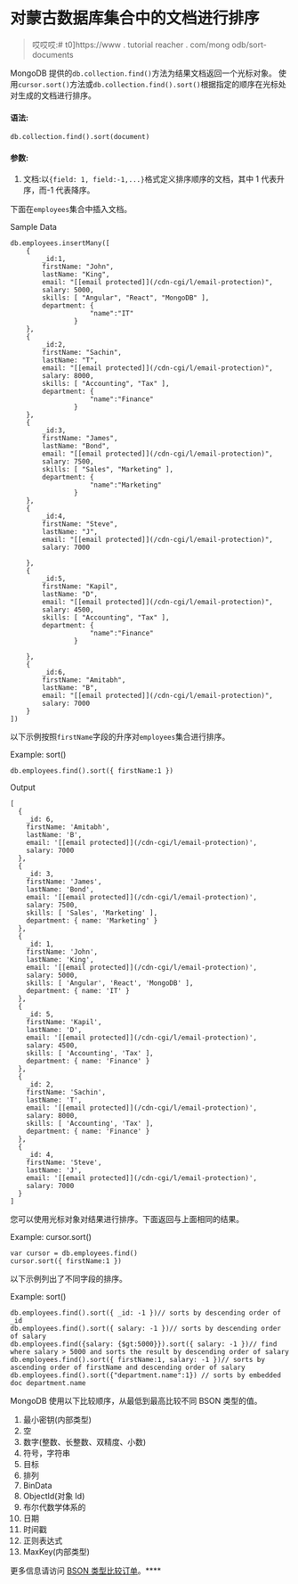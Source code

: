 # 对蒙古数据库集合中的文档进行排序

> 哎哎哎:# t0]https://www . tutorial reacher . com/mong odb/sort-documents

MongoDB 提供的`db.collection.find()`方法为结果文档返回一个光标对象。 使用`cursor.sort()`方法或`db.collection.find().sort()`根据指定的顺序在光标处对生成的文档进行排序。

#### 语法:

```
db.collection.find().sort(document)
```

#### 参数:

1.  文档:以`{field: 1, field:-1,...}`格式定义排序顺序的文档，其中 1 代表升序，而-1 代表降序。

下面在`employees`集合中插入文档。

Sample Data 

```
db.employees.insertMany([
    { 
        _id:1,
        firstName: "John",
        lastName: "King",
        email: "[[email protected]](/cdn-cgi/l/email-protection)",
        salary: 5000,
        skills: [ "Angular", "React", "MongoDB" ],
        department: { 
                    "name":"IT" 
                }
    },
    { 
        _id:2,
        firstName: "Sachin",
        lastName: "T",
        email: "[[email protected]](/cdn-cgi/l/email-protection)",
        salary: 8000,
        skills: [ "Accounting", "Tax" ],
        department: { 
                    "name":"Finance" 
                }
    },
    { 
        _id:3,
        firstName: "James",
        lastName: "Bond",
        email: "[[email protected]](/cdn-cgi/l/email-protection)",
        salary: 7500,
        skills: [ "Sales", "Marketing" ],
        department: { 
                    "name":"Marketing" 
                }
    },
    { 
        _id:4,
        firstName: "Steve",
        lastName: "J",
        email: "[[email protected]](/cdn-cgi/l/email-protection)",
        salary: 7000

    },
    { 
        _id:5,
        firstName: "Kapil",
        lastName: "D",
        email: "[[email protected]](/cdn-cgi/l/email-protection)",
        salary: 4500,
        skills: [ "Accounting", "Tax" ],
        department: { 
                    "name":"Finance" 
                }

    },
    { 
        _id:6,
        firstName: "Amitabh",
        lastName: "B",
        email: "[[email protected]](/cdn-cgi/l/email-protection)",
        salary: 7000
    }
]) 
```

以下示例按照`firstName`字段的升序对`employees`集合进行排序。

Example: sort() 

```
db.employees.find().sort({ firstName:1 }) 
```

Output

```
[
  {
    _id: 6,
    firstName: 'Amitabh',
    lastName: 'B',
    email: '[[email protected]](/cdn-cgi/l/email-protection)',
    salary: 7000
  },
  {
    _id: 3,
    firstName: 'James',
    lastName: 'Bond',
    email: '[[email protected]](/cdn-cgi/l/email-protection)',
    salary: 7500,
    skills: [ 'Sales', 'Marketing' ],
    department: { name: 'Marketing' }
  },
  {
    _id: 1,
    firstName: 'John',
    lastName: 'King',
    email: '[[email protected]](/cdn-cgi/l/email-protection)',
    salary: 5000,
    skills: [ 'Angular', 'React', 'MongoDB' ],
    department: { name: 'IT' }
  },
  {
    _id: 5,
    firstName: 'Kapil',
    lastName: 'D',
    email: '[[email protected]](/cdn-cgi/l/email-protection)',
    salary: 4500,
    skills: [ 'Accounting', 'Tax' ],
    department: { name: 'Finance' }
  },
  {
    _id: 2,
    firstName: 'Sachin',
    lastName: 'T',
    email: '[[email protected]](/cdn-cgi/l/email-protection)',
    salary: 8000,
    skills: [ 'Accounting', 'Tax' ],
    department: { name: 'Finance' }
  },
  {
    _id: 4,
    firstName: 'Steve',
    lastName: 'J',
    email: '[[email protected]](/cdn-cgi/l/email-protection)',
    salary: 7000
  }
] 
```

您可以使用光标对象对结果进行排序。下面返回与上面相同的结果。

Example: cursor.sort() 

```
var cursor = db.employees.find()
cursor.sort({ firstName:1 }) 
```

以下示例列出了不同字段的排序。

Example: sort() 

```
db.employees.find().sort({ _id: -1 })// sorts by descending order of _id
db.employees.find().sort({ salary: -1 })// sorts by descending order of salary
db.employees.find({salary: {$gt:5000}}).sort({ salary: -1 })// find where salary > 5000 and sorts the result by descending order of salary
db.employees.find().sort({ firstName:1, salary: -1 })// sorts by ascending order of firstName and descending order of salary
db.employees.find().sort({"department.name":1}) // sorts by embedded doc department.name 
```

MongoDB 使用以下比较顺序，从最低到最高比较不同 BSON 类型的值。

1.  最小密钥(内部类型)
2.  空
3.  数字(整数、长整数、双精度、小数)
4.  符号，字符串
5.  目标
6.  排列
7.  BinData
8.  ObjectId(对象 Id)
9.  布尔代数学体系的
10.  日期
11.  时间戳
12.  正则表达式
13.  MaxKey(内部类型)

更多信息请访问 [BSON 类型比较订单](https://docs.mongodb.com/manual/reference/bson-type-comparison-order/)。****